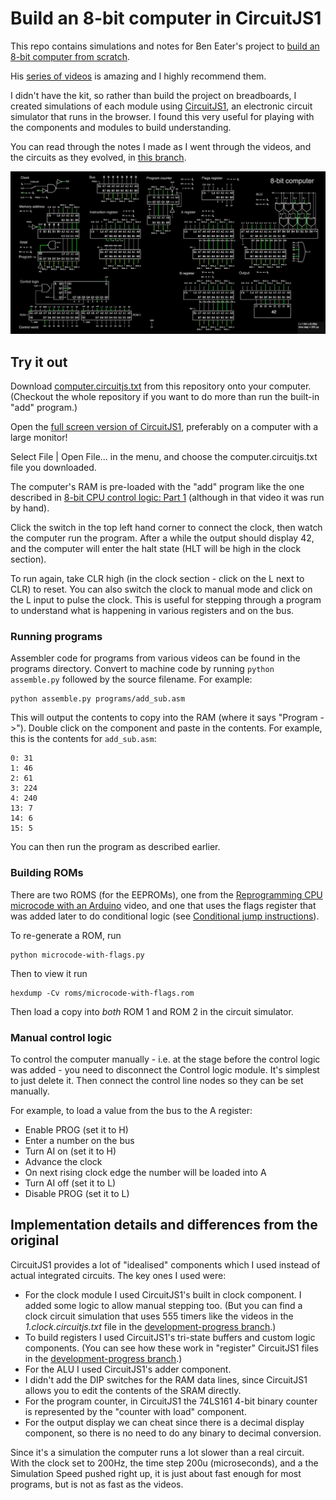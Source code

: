 # Build an 8-bit computer in CircuitJS1

This repo contains simulations and notes for Ben Eater's project to [build an 8-bit computer from scratch](https://eater.net/8bit).

His [series of videos](https://www.youtube.com/playlist?list=PLowKtXNTBypGqImE405J2565dvjafglHU) is amazing and I highly recommend them.

I didn't have the kit, so rather than build the project on breadboards, I created simulations of each module using [CircuitJS1](https://github.com/pfalstad/circuitjs1), an electronic circuit simulator that runs in the browser. I found this very useful for playing with the components and modules to build understanding.

You can read through the notes I made as I went through the videos, and the circuits as they evolved, in [this branch](https://github.com/tomwhite/8-bit-computer/tree/development-progress).

![The 8-bit computer after having run the "add" program](screenshot.png)

## Try it out

Download [computer.circuitjs.txt](computer.circuitjs.txt) from this repository onto your computer. (Checkout the whole repository if you want to do more than run the built-in "add" program.)

Open the [full screen version of CircuitJS1](http://falstad.com/circuit/circuitjs.html), preferably on a computer with a large monitor!

Select File | Open File... in the menu, and choose the computer.circuitjs.txt file you downloaded.

The computer's RAM is pre-loaded with the "add" program like the one described in [8-bit CPU control logic: Part 1](https://www.youtube.com/watch?v=dXdoim96v5A) (although in that video it was run by hand).

Click the switch in the top left hand corner to connect the clock, then watch the computer run the program. After a while the output should display 42, and the computer will enter the halt state (HLT will be high in the clock section).

To run again, take CLR high (in the clock section - click on the L next to CLR) to reset. You can also switch the clock to manual mode and click on the L input to pulse the clock. This is useful for stepping through a program to understand what is happening in various registers and on the bus.

### Running programs

Assembler code for programs from various videos can be found in the programs directory. Convert to machine code by running `python assemble.py` followed by the source filename. For example:

```shell
python assemble.py programs/add_sub.asm
```

This will output the contents to copy into the RAM (where it says "Program ->"). Double click on the component and paste in the contents. For example, this is the contents for `add_sub.asm`:

```
0: 31
1: 46
2: 61
3: 224
4: 240
13: 7
14: 6
15: 5
```

You can then run the program as described earlier.

### Building ROMs

There are two ROMS (for the EEPROMs), one from the [Reprogramming CPU microcode with an Arduino](https://www.youtube.com/watch?v=JUVt_KYAp-I) video, and one that uses the flags register that was added later to do conditional logic (see [Conditional jump instructions](https://www.youtube.com/watch?v=Zg1NdPKoosU)).

To re-generate a ROM, run

```shell
python microcode-with-flags.py
```

Then to view it run

```shell
hexdump -Cv roms/microcode-with-flags.rom
```

Then load a copy into _both_ ROM 1 and ROM 2 in the circuit simulator.

### Manual control logic

To control the computer manually - i.e. at the stage before the control logic was added - you need to disconnect the Control logic module. It's simplest to just delete it. Then connect the control line nodes so they can be set manually.

For example, to load a value from the bus to the A register:

- Enable PROG (set it to H)
- Enter a number on the bus
- Turn AI on (set it to H)
- Advance the clock
- On next rising clock edge the number will be loaded into A
- Turn AI off (set it to L)
- Disable PROG (set it to L)

## Implementation details and differences from the original

CircuitJS1 provides a lot of "idealised" components which I used instead of actual integrated circuits. The key ones I used were:

- For the clock module I used CircuitJS1's built in clock component. I added some logic to allow manual stepping too. (But you can find a clock circuit simulation that uses 555 timers like the videos in the _1.clock.circuitjs.txt_ file in the [development-progress branch](https://github.com/tomwhite/8-bit-computer/tree/development-progress).)
- To build registers I used CircuitJS1's tri-state buffers and custom logic components. (You can see how these work in "register" CircuitJS1 files in the [development-progress branch](https://github.com/tomwhite/8-bit-computer/tree/development-progress).)
- For the ALU I used CircuitJS1's adder component.
- I didn't add the DIP switches for the RAM data lines, since CircuitJS1 allows you to edit the contents of the SRAM directly.
- For the program counter, in CircuitJS1 the 74LS161 4-bit binary counter is represented by the "counter with load" component.
- For the output display we can cheat since there is a decimal display component, so there is no need to do any binary to decimal conversion.

Since it's a simulation the computer runs a lot slower than a real circuit. With the clock set to 200Hz, the time step 200u (microseconds), and a the Simulation Speed pushed right up, it is just about fast enough for most programs, but is not as fast as the videos.
